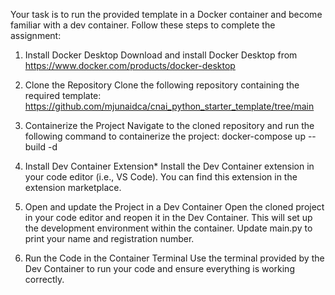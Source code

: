 Your task is to run the provided template in a Docker container and become familiar with a dev container. Follow these steps to complete the assignment:

1. Install Docker Desktop
Download and install Docker Desktop from https://www.docker.com/products/docker-desktop
2. Clone the Repository
Clone the following repository containing the required template: https://github.com/mjunaidca/cnai_python_starter_template/tree/main

3. Containerize the Project
Navigate to the cloned repository and run the following command to containerize the project: docker-compose up --build -d

4. Install Dev Container Extension*
Install the Dev Container extension in your code editor (i.e., VS Code). You can find this extension in the extension marketplace.

5. Open and update the Project in a Dev Container
Open the cloned project in your code editor and reopen it in the Dev Container. This will set up the development environment within the container. Update main.py to print your name and registration number.

6. Run the Code in the Container Terminal
Use the terminal provided by the Dev Container to run your code and ensure everything is working correctly.